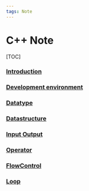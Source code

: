 ```yaml
---
tags: Note
---
```


# C++ Note

[TOC]

### [Introduction](Introduction.md)

### [Development environment](Init.md)

### [Datatype](Datatype.md)

### [Datastructure](Datastructure.md)
 
### [Input Output](InputOutput.md)

### [Operator](Operator.md)

### [FlowControl](FlowControl.md)

### [Loop](Loop.md)